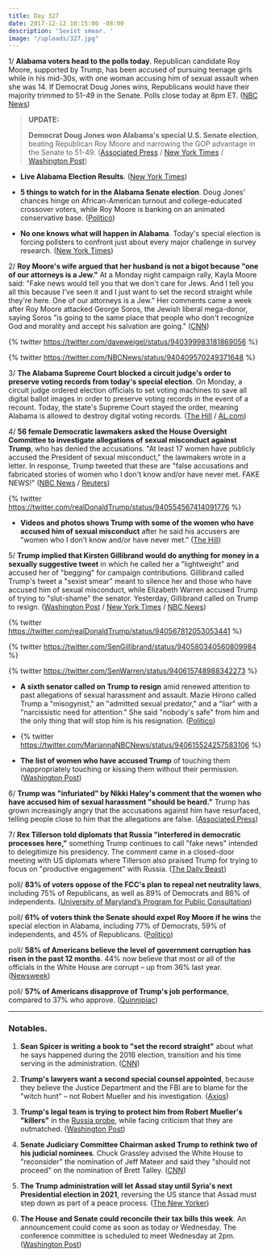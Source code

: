 ```yaml
---
title: Day 327
date: 2017-12-12 10:15:00 -08:00
description: 'Sexist smear. '
image: "/uploads/327.jpg"
---
```


1/ **Alabama voters head to the polls today**. Republican candidate Roy Moore, supported by Trump, has been accused of pursuing teenage girls while in his mid-30s, with one woman accusing him of sexual assault when she was 14. If Democrat Doug Jones wins, Republicans would have their majority trimmed to 51-49 in the Senate. Polls close today at 8pm ET. ([NBC News](https://www.nbcnews.com/politics/first-read/alabama-race-has-big-stakes-trump-gop-2018-n828681))

> **UPDATE:**
>
> **Democrat Doug Jones won Alabama's special U.S. Senate election**, beating Republican Roy Moore and narrowing the GOP advantage in the Senate to 51-49. ([Associated Press](https://apnews.com/e2f3c87b2f6b4c05b5e8f8cab38dd48c) / [New York Times](https://www.nytimes.com/2017/12/12/us/politics/alabama-senate-race-winner.html) / [Washington Post](https://www.washingtonpost.com/powerpost/voters-head-to-the-polls-in-contentious-senate-race-in-alabama/2017/12/11/26e36b56-deb7-11e7-8679-a9728984779c_story.html)) 

* **Live Alabama Election Results**. ([New York Times](https://www.nytimes.com/elections/results/alabama-senate-special-election-roy-moore-doug-jones))

* **5 things to watch for in the Alabama Senate election**. Doug Jones' chances hinge on African-American turnout and college-educated crossover voters, while Roy Moore is banking on an animated conservative base. ([Politico](https://www.politico.com/story/2017/12/12/alabama-senate-moore-jones-election-291741))

* **No one knows what will happen in Alabama**. Today's special election is forcing pollsters to confront just about every major challenge in survey research. ([New York Times](https://www.nytimes.com/2017/12/12/upshot/alabama-election-polling-roy-moore.html))

2/ **Roy Moore's wife argued that her husband is not a bigot because "one of our attorneys is a Jew."** At a Monday night campaign rally, Kayla Moore said: "Fake news would tell you that we don't care for Jews. And I tell you all this because I've seen it and I just want to set the record straight while they're here. One of our attorneys is a Jew." Her comments came a week after Roy Moore attacked George Soros, the Jewish liberal mega-donor, saying Soros "is going to the same place that people who don't recognize God and morality and accept his salvation are going." ([CNN](https://www.cnn.com/2017/12/11/politics/kayla-moore-roy-rally-alabama-senate/index.html))

{% twitter https://twitter.com/daveweigel/status/940399983181869056 %}

{% twitter https://twitter.com/NBCNews/status/940409570249371648 %}

3/ **The Alabama Supreme Court blocked a circuit judge's order to preserve voting records from today's special election**. On Monday, a circuit judge ordered election officials to set voting machines to save all digital ballot images in order to preserve voting records in the event of a recount. Today, the state's Supreme Court stayed the order, meaning Alabama is allowed to destroy digital voting records. ([The Hill](http://thehill.com/homenews/campaign/364430-alabama-supreme-court-stays-order-to-preserve-voting-records-in-senate) / [AL.com](http://www.al.com/news/index.ssf/2017/12/in_final-hour_order_court_rule.html))

4/ **56 female Democratic lawmakers asked the House Oversight Committee to investigate allegations of sexual misconduct against Trump**, who has denied the accusations. "At least 17 women have publicly accused the President of sexual misconduct," the lawmakers wrote in a letter. In response, Trump tweeted that these are "false accusations and fabricated stories of women who I don't know and/or have never met. FAKE NEWS!" ([NBC News](https://www.nbcnews.com/storyline/sexual-misconduct/fifty-six-female-democratic-lawmakers-ask-house-investigate-trump-n828611) / [Reuters](https://www.reuters.com/article/us-usa-trump-women-congress/u-s-house-democratic-women-seek-probe-of-trump-misconduct-accusations-idUSKBN1E606Z))

{% twitter https://twitter.com/realDonaldTrump/status/940554567414091776 %}

* **Videos and photos shows Trump with some of the women who have accused him of sexual misconduct** after he said his accusers are "women who I don’t know and/or have never met." ([The Hill](http://thehill.com/homenews/administration/364506-footage-shows-trump-with-accusers-after-he-claimed-he-never-met-them))

5/ **Trump implied that Kirsten Gillibrand would do anything for money in a sexually suggestive tweet** in which he called her a "lightweight" and accused her of "begging" for campaign contributions. Gillibrand called Trump's tweet a "sexist smear" meant to silence her and those who have accused him of sexual misconduct, while Elizabeth Warren accused Trump of trying to "slut-shame" the senator. Yesterday, Gillibrand called on Trump to resign. ([Washington Post](https://www.washingtonpost.com/news/post-politics/wp/2017/12/12/trump-sends-sexually-suggestive-and-demeaning-tweet-about-gillibrand/) / [New York Times](https://www.nytimes.com/2017/12/12/us/politics/trump-blames-democrats-for-false-accusations-from-women.html) / [NBC News](https://www.nbcnews.com/politics/white-house/trump-attacks-kirsten-gillibrand-twitter-after-she-calls-him-resign-n828701))

{% twitter https://twitter.com/realDonaldTrump/status/940567812053053441 %}

{% twitter https://twitter.com/SenGillibrand/status/940580340560809984 %}

{% twitter https://twitter.com/SenWarren/status/940615748988342273 %}

* **A sixth senator called on Trump to resign** amid renewed attention to past allegations of sexual harassment and assault. Mazie Hirono called Trump a "misogynist," an "admitted sexual predator," and a "liar" with a "narcissistic need for attention." She said "nobody's safe" from him and the only thing that will stop him is his resignation. ([Politico](https://www.politico.com/story/2017/12/12/list-senators-who-say-trump-should-resign-291756))

* {% twitter https://twitter.com/MariannaNBCNews/status/940615524257583106 %}

* **The list of women who have accused Trump** of touching them inappropriately touching or kissing them without their permission. ([Washington Post](https://www.washingtonpost.com/politics/the-growing-list-of-women-who-have-stepped-forward-to-accuse-trump-of-touching-them-inappropriately/2016/10/15/a65ddf1c-92df-11e6-9c85-ac42097b8cc0_story.html))

6/ **Trump was "infuriated" by Nikki Haley's comment that the women who have accused him of sexual harassment "should be heard."** Trump has grown increasingly angry that the accusations against him have resurfaced, telling people close to him that the allegations are false. ([Associated Press](https://apnews.com/e3b50b28fa73426799e6ac63839057fb))

7/ **Rex Tillerson told diplomats that Russia "interfered in democratic processes here,"** something Trump continues to call "fake news" intended to delegitimize his presidency. The comment came in a closed-door meeting with US diplomats where Tillerson also praised Trump for trying to focus on "productive engagement" with Russia. ([The Daily Beast](https://www.thedailybeast.com/exclusive-rex-tillerson-in-meeting-with-us-diplomats-says-russia-interfered-in-election))

poll/ **83% of voters oppose of the FCC's plan to repeal net neutrality laws**, including 75% of Republicans, as well as 89% of Democrats and 86% of independents. ([University of Maryland’s Program for Public Consultation](http://www.publicconsultation.org/united-states/overwhelming-bipartisan-majority-opposes-repealing-net-neutrality/))

poll/ **61% of voters think the Senate should expel Roy Moore if he wins** the special election in Alabama, including 77% of Democrats, 59% of independents, and 45% of Republicans. ([Politico](https://www.politico.com/story/2017/12/12/poll-roy-moore-kick-out-of-senate-291929))

poll/ **58% of Americans believe the level of government corruption has risen in the past 12 months**. 44% now believe that most or all of the officials in the White House are corrupt – up from 36% last year. ([Newsweek](http://www.newsweek.com/trump-flynn-kushner-ivanka-corruption-ethics-744701))

poll/ **57% of Americans disapprove of Trump's job performance**, compared to 37% who approve. ([Quinnipiac](https://poll.qu.edu/national/release-detail?ReleaseID=2507))

---

### Notables.

1. **Sean Spicer is writing a book to "set the record straight"** about what he says happened during the 2016 election, transition and his time serving in the administration. ([CNN](https://www.cnn.com/2017/12/11/politics/sean-spicer-book-trump-election/index.html))

2. **Trump's lawyers want a second special counsel appointed**, because they believe the Justice Department and the FBI are to blame for the "witch hunt" – not Robert Mueller and his investigation. ([Axios](https://www.axios.com/trump-lawyers-want-second-special-counsel-appointed-now-2516838220.html))

3. **Trump's legal team is trying to protect him from Robert Mueller's "killers"** in the <a href="{{ site.baseurl }}/trump-russia-investigation/">Russia probe</a>, while facing criticism that they are outmatched. ([Washington Post](https://www.washingtonpost.com/politics/inside-trumps-legal-team-trying-to-protect-the-president-from-muellers-killers/2017/12/11/57e180c0-dc74-11e7-b859-fb0995360725_story.html))

4. **Senate Judiciary Committee Chairman asked Trump to rethink two of his judicial nominees**. Chuck Grassley advised the White House to "reconsider" the nomination of Jeff Mateer and said they "should not proceed" on the nomination of Brett Talley. ([CNN](https://www.cnn.com/2017/12/12/politics/trump-judicial-picks/index.html))

5. **The Trump administration will let Assad stay until Syria's next Presidential election in 2021**, reversing the US stance that Assad must step down as part of a peace process. ([The New Yorker](https://www.newyorker.com/sections/news/trump-to-let-assad-stay-until-2021-as-putin-declares-victory-in-syria))

6. **The House and Senate could reconcile their tax bills this week**. An announcement could come as soon as today or Wednesday. The conference committee is scheduled to meet Wednesday at 2pm. ([Washington Post](https://www.washingtonpost.com/news/business/wp/2017/12/12/congress-could-finalize-deal-to-reconcile-house-and-senate-tax-bills-as-soon-as-today-top-republican-says/))
